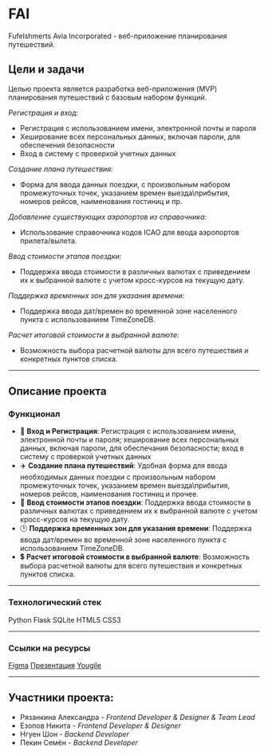 # FAI
Fufelshmerts Avia Incorporated - веб-приложение планирования путешествий.
## Цели и задачи
Целью проекта является разработка веб-приложения (MVP) планирования путешествий с базовым набором функций.

_Регистрация и вход:_
  - Регистрация с использованием имени, электронной почты и пароля
  - Хеширование всех персональных данных, включая пароли, для обеспечения безопасности
  - Вход в систему с проверкой учетных данных

_Создание плана путешествия:_
  - Форма для ввода данных поездки, с произвольным набором промежуточных точек, указанием времен выезда\прибытия, номеров рейсов, наименования гостиниц и пр.

_Добавление существующих аэропортов из справочника:_
   - Использование справочника кодов ICAO для ввода аэропортов прилета/вылета.

_Ввод стоимости этапов поездки:_
   - Поддержка ввода стоимости в различных валютах с приведением их к выбранной валюте с учетом кросс-курсов на текущую дату.

_Поддержка временных зон для указания времени:_
   - Поддержка ввода дат/времен во временной зоне населенного пункта с использованием TimeZoneDB.

_Расчет итоговой стоимости в выбранной валюте:_
   - Возможность выбора расчетной валюты для всего путешествия и конкретных пунктов списка.

---

## Описание проекта
### Функционал
- 🔑 __Вход и Регистрация__: Регистрация с использованием имени, электронной почты и пароля; хеширование всех персональных данных, включая пароли, для обеспечания безопасности; вход в систему с проверкой учетных данных
- ✈️ __Создание плана путешествий__: Удобная форма для ввода необходимых данных поездки с произвольным набором промежуточных точек, указанием времен выезда\прибытия, номеров рейсов, наименования гостиниц и прочее.
- 💸 __Ввод стоимости этапов поездки__: Поддержка ввода стоимости в различных валютах с приведением их к выбранной валюте с учетом кросс-курсов на текущую дату.
- 🕑 __Поддержка временных зон для указания времени__: Поддержка ввода дат/времен во временной зоне населенного пункта с использованием TimeZoneDB.
- 💲 __Расчет итоговой стоимости в выбранной валюте__: Возможность выбора расчетной валюты для всего путешествия и конкретных пунктов списка.

---

### Технологический стек
Python Flask SQLite HTML5 CSS3

---

### Ссылки на ресурсы
[Figma](https://www.figma.com/design/gRoHqLeDupp6WDbgvQ3Yrx/FAI?t=DbBHf71RhbaD89Zw-1)
[Презентация](https://www.figma.com/slides/wDZaNnmqhVw6CxXCFS1MJg/FAI-view?node-id=1-1985&t=OcOIw9RlqCBKv1uU-1)
[Yougile](https://ru.yougile.com/team/9afc33d5d7f0/FAI#FAI-13)

---

## Участники проекта:
  - Рязанкина Александра - _Frontend Developer & Designer & Team Lead_
  - Езопов Никита - _Frontend Developer & Designer_
  - Нгуен Шон - _Backend Developer_
  - Пекин Семён - _Backend Developer_

